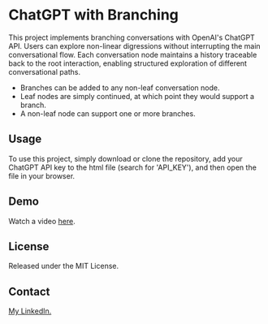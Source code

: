 # ChatGPT with Branching

This project implements branching conversations with OpenAI's ChatGPT API. Users can explore non-linear digressions without interrupting the main conversational flow. Each conversation node maintains a history traceable back to the root interaction, enabling structured exploration of different conversational paths.
* Branches can be added to any non-leaf conversation node.
* Leaf nodes are simply continued, at which point they would support a branch.
* A non-leaf node can support one or more branches.

## Usage
To use this project, simply download or clone the repository, add your ChatGPT API key to the html file (search for 'API_KEY'), and then open the file in your browser.

## Demo
Watch a video [here](https://www.linkedin.com/posts/activity-7242351138530869249-q9M3).

## License
Released under the MIT License.

## Contact
[My LinkedIn.](https://www.linkedin.com/in/gkimm/)
